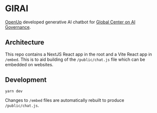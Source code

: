 # GIRAI

[OpenUp](https://www.openup.org.za) developed generative AI chatbot for [Global Center on AI Governance](https://www.globalcenter.ai/).

## Architecture

This repo contains a NextJS React app in the root and a Vite React app in `/embed`. This is to aid building of the `/public/chat.js` file which can be embedded on websites.

## Development
```bash
yarn dev
```

Changes to `/embed` files are automatically rebuilt to produce `/public/chat.js`.
